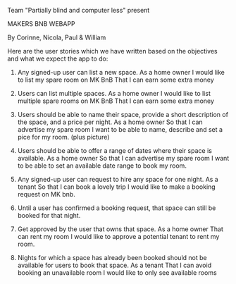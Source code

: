 Team "Partially blind and computer less" present

MAKERS BNB WEBAPP

By Corinne, Nicola, Paul & William

Here are the user stories which we have written based on the objectives and what we expect the app to do:

1. Any signed-up user can list a new space.
As a home owner
I would like to list my spare room on MK BnB
That I can earn some extra money

2. Users can list multiple spaces.
As a home owner
I would like to list multiple spare rooms on MK BnB
That I can earn some extra money

3. Users should be able to name their space, provide a short description of the space, and a price per night.
As a home owner
So that I can advertise my spare room
I want to be able to name, describe and set a pice for my room. (plus picture)

4. Users should be able to offer a range of dates where their space is available.
As a home owner
So that I can advertise my spare room
I want to be able to set an available date range to book my room.

5. Any signed-up user can request to hire any space for one night.
As a tenant
So that I can book a lovely trip
I would like to make a booking request on MK bnb.

6. Until a user has confirmed a booking request, that space can still be booked for that night.
7. Get approved by the user that owns that space.
As a home owner
That  can rent my room
I would like to approve a potential tenant to rent my room.

8. Nights for which a space has already been booked should not be available for users to book that space.
As a tenant
That I can avoid booking an unavailable room
I would like to only see available rooms